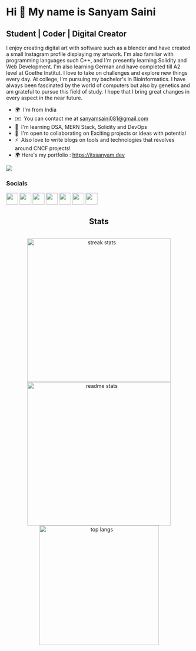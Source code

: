 Hi 👋 My name is Sanyam Saini
=============================

Student | Coder | Digital Creator
---------------------------------

I enjoy creating digital art with software such as a blender and have created a small Instagram profile displaying my artwork. I'm also familiar with programming languages such C++, and I'm presently learning Solidity and Web Development. I'm also learning German and have completed till A2 level at Goethe Institut. I love to take on challenges and explore new things every day. At college, I'm pursuing my bachelor's in Bioinformatics. I have always been fascinated by the world of computers but also by genetics and am grateful to pursue this field of study. I hope that I bring great changes in every aspect in the near future.

* 🌍  I'm from India
* ✉️  You can contact me at [sanyamsaini081@gmail.com](mailto:sanyamsaini081@gmail.com)
* 🧠  I'm learning DSA, MERN Stack, Solidity and DevOps
* 🤝  I'm open to collaborating on Exciting projects or ideas with potential
* ⚡  Also love to write blogs on tools and technologies that revolves around CNCF projects!
* 🌍  Here's my portfolio : https://itssanyam.dev

<a href="https://www.twitter.com/Sanyam_810" target="_blank" rel="noreferrer"><img
src="https://img.shields.io/twitter/follow/Sanyam_810?logo=twitter&style=for-the-badge&color=3382ed&labelColor=1c1917"
/></a>



### Socials

<p align="left">
<a href="https://discord.com/users/Sanyam_810#9954" target="_blank" rel="noreferrer"><img src="https://raw.githubusercontent.com/danielcranney/readme-generator/main/public/icons/socials/discord.svg" width="32" height="32" /></a>
<a href="https://hashnode.com/@Sanyam08" target="_blank" rel="noreferrer"><img src="https://raw.githubusercontent.com/danielcranney/readme-generator/main/public/icons/socials/hashnode.svg" width="32" height="32" /></a>
<a href="https://www.github.com/sanyam810" target="_blank" rel="noreferrer"><img src="https://raw.githubusercontent.com/danielcranney/readme-generator/main/public/icons/socials/github.svg" width="32" height="32" /></a>
<a href="http://www.instagram.com/Sanyam_810" target="_blank" rel="noreferrer"><img src="https://raw.githubusercontent.com/danielcranney/readme-generator/main/public/icons/socials/instagram.svg" width="32" height="32" /></a>
<a href="https://www.linkedin.com/in/sanyam08" target="_blank" rel="noreferrer"><img src="https://raw.githubusercontent.com/danielcranney/readme-generator/main/public/icons/socials/linkedin.svg" width="32" height="32" /></a>
<a href="https://www.stackoverflow.com/users/17303384" target="_blank" rel="noreferrer"><img src="https://raw.githubusercontent.com/danielcranney/readme-generator/main/public/icons/socials/stackoverflow.svg" width="32" height="32" /></a>
<a href="https://www.twitter.com/Sanyam_810" target="_blank" rel="noreferrer"><img src="https://raw.githubusercontent.com/danielcranney/readme-generator/main/public/icons/socials/twitter.svg" width="32" height="32" /></a>
</p>

<h2 align="center"> Stats </h2>
<br>
<div align="center">
 <img width="390" src="https://github-readme-streak-stats.herokuapp.com/?user=sanyam810&count_private=true&theme=react&border_radius=10" alt="streak stats"/>
  <img width="390" src="https://github-readme-stats.vercel.app/api?username=sanyam810&count_private=true&show_icons=true&theme=react&rank_icon=github&border_radius=10" alt="readme stats" />
  <br/>
  <img width="325" align="center" src="https://github-readme-stats.vercel.app/api/top-langs/?username=sanyam810&hide=HTML&langs_count=8&layout=compact&theme=react&border_radius=10&size_weight=0.5&count_weight=0.5&exclude_repo=github-readme-stats" alt="top langs" />
</div>
